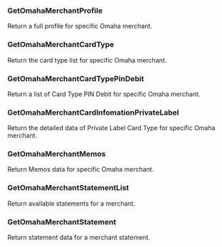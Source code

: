 ### GetOmahaMerchantProfile

Return a full profile for specific Omaha merchant.  

### GetOmahaMerchantCardType

Return the card type list for specific Omaha merchant.  

### GetOmahaMerchantCardTypePinDebit

Return a list of Card Type PIN Debit for specific Omaha merchant.  

### GetOmahaMerchantCardInfomationPrivateLabel

Return the detailed data of Private Label Card Type for specific Omaha merchant.  

### GetOmahaMerchantMemos

Return Memos data for specific Omaha merchant.

### GetOmahaMerchantStatementList

Return available statements for a merchant.  

### GetOmahaMerchantStatement

Return statement data for a merchant statement.  
